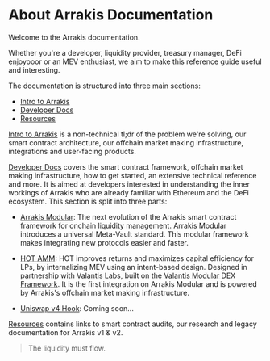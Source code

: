 # About Arrakis Documentation

Welcome to the Arrakis documentation. 

Whether you're a developer, liquidity provider, treasury manager, DeFi enjoyooor or an MEV enthusiast, we aim to make this reference guide useful and interesting.

The documentation is structured into three main sections:
- [Intro to Arrakis](introduction/introduction.md)
- [Developer Docs](arrakisModular/overview.md)
- [Resources](resources.md)

[Intro to Arrakis](introduction/introduction.md) is a non-technical tl;dr of the problem we're solving, our smart contract architecture, our offchain market making infrastructure, integrations and user-facing products. 

[Developer Docs](arrakisModular/overview.md) covers the smart contract framework, offchain market making infrastructure, how to get started, an extensive technical reference and more. It is aimed at developers interested in understanding the inner workings of Arrakis who are already familiar with Ethereum and the DeFi ecosystem. This section is split into three parts:
- [Arrakis Modular](arrakisModular/overview.md): The next evolution of the Arrakis smart contract framework for onchain liquidity management. Arrakis Modular introduces a universal Meta-Vault standard. This modular framework makes integrating new protocols easier and faster.

- [HOT AMM](hotAMM/overview.md): HOT improves returns and maximizes capital efficiency for LPs, by internalizing MEV using an intent-based design. Designed in partnership with Valantis Labs, built on the [Valantis Modular DEX Framework](https://docs.valantis.xyz/). It is the first integration on Arrakis Modular and is powered by Arrakis's offchain market making infrastructure.

- [Uniswap v4 Hook](uniV4Hook/overview.md): Coming soon...

[Resources](resources.md) contains links to smart contract audits, our research and legacy documentation for Arrakis v1 & v2.


> The liquidity must flow.